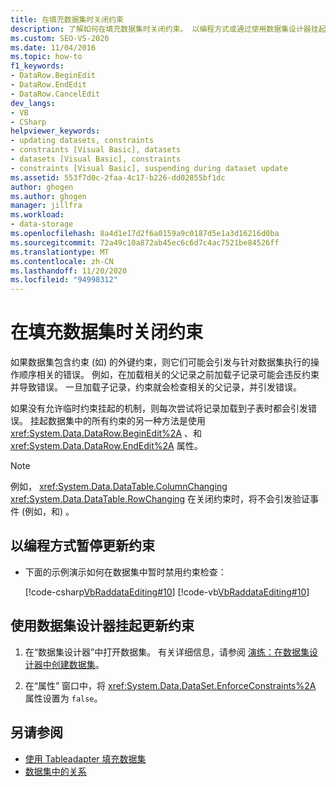 ```yaml
---
title: 在填充数据集时关闭约束
description: 了解如何在填充数据集时关闭约束。 以编程方式或通过使用数据集设计器挂起更新约束。
ms.custom: SEO-VS-2020
ms.date: 11/04/2016
ms.topic: how-to
f1_keywords:
- DataRow.BeginEdit
- DataRow.EndEdit
- DataRow.CancelEdit
dev_langs:
- VB
- CSharp
helpviewer_keywords:
- updating datasets, constraints
- constraints [Visual Basic], datasets
- datasets [Visual Basic], constraints
- constraints [Visual Basic], suspending during dataset update
ms.assetid: 553f7d0c-2faa-4c17-b226-dd02855bf1dc
author: ghogen
ms.author: ghogen
manager: jillfra
ms.workload:
- data-storage
ms.openlocfilehash: 8a4d1e17d2f6a0159a9c0187d5e1a3d16216d0ba
ms.sourcegitcommit: 72a49c10a872ab45ec6c6d7c4ac7521be84526ff
ms.translationtype: MT
ms.contentlocale: zh-CN
ms.lasthandoff: 11/20/2020
ms.locfileid: "94998312"
---
```

# <a name="turn-off-constraints-while-filling-a-dataset"></a>在填充数据集时关闭约束

如果数据集包含约束 (如) 的外键约束，则它们可能会引发与针对数据集执行的操作顺序相关的错误。 例如，在加载相关的父记录之前加载子记录可能会违反约束并导致错误。 一旦加载子记录，约束就会检查相关的父记录，并引发错误。

如果没有允许临时约束挂起的机制，则每次尝试将记录加载到子表时都会引发错误。 挂起数据集中的所有约束的另一种方法是使用 <xref:System.Data.DataRow.BeginEdit%2A> 、和 <xref:System.Data.DataRow.EndEdit%2A> 属性。

> [!NOTE]
> 例如， <xref:System.Data.DataTable.ColumnChanging> <xref:System.Data.DataTable.RowChanging> 在关闭约束时，将不会引发验证事件 (例如，和) 。

## <a name="to-suspend-update-constraints-programmatically"></a>以编程方式暂停更新约束

- 下面的示例演示如何在数据集中暂时禁用约束检查：

     [!code-csharp[VbRaddataEditing#10](../data-tools/codesnippet/CSharp/turn-off-constraints-while-filling-a-dataset_1.cs)]
     [!code-vb[VbRaddataEditing#10](../data-tools/codesnippet/VisualBasic/turn-off-constraints-while-filling-a-dataset_1.vb)]

## <a name="to-suspend-update-constraints-using-the-dataset-designer"></a>使用数据集设计器挂起更新约束

1. 在“数据集设计器”中打开数据集。 有关详细信息，请参阅 [演练：在数据集设计器中创建数据集](walkthrough-creating-a-dataset-with-the-dataset-designer.md)。

2. 在“属性”  窗口中，将 <xref:System.Data.DataSet.EnforceConstraints%2A> 属性设置为 `false`。

## <a name="see-also"></a>另请参阅

- [使用 Tableadapter 填充数据集](../data-tools/fill-datasets-by-using-tableadapters.md)
- [数据集中的关系](../data-tools/relationships-in-datasets.md)
